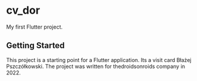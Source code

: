 # cv_dor

My first Flutter project.

## Getting Started

This project is a starting point for a Flutter application. Its a visit card Błażej Pszczółkowski.
The project was written for thedroidsonroids company in 2022.
